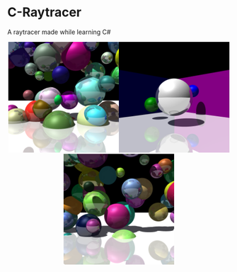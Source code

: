 # C-Raytracer
A raytracer made while learning C#

<p align="center">
<img src="img/img 2.png" height="250" width="250"><img src="img/img 1.png" height="250" width="250"><img src="img/img 3.png" height="250" width="250">
</p>


